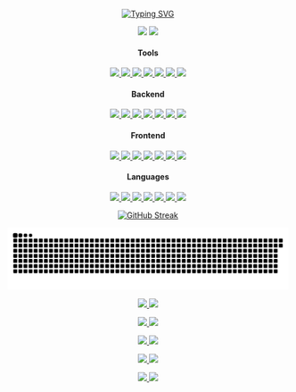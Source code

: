 <p align="center">
  <a href="https://git.io/typing-svg" target="_blank">
    <img src="https://readme-typing-svg.demolab.com?font=Fira+Code&pause=1000&width=435&lines=Hi%2C+I+use+arch+btw" alt="Typing SVG" />
  </a>
</p>

<p align="center">
  <!--One of the ways to make responsive themes-->
  <!-- Github Stats -->
  <picture>
    <source
      srcset="https://my-github-readme-stats-dusky.vercel.app/api?username=trimclain&theme=tokyonight&show_icons=true&rank_icon=github"
      media="(prefers-color-scheme: dark)"
    />
    <source
      srcset="https://my-github-readme-stats-dusky.vercel.app/api?username=trimclain&theme=buefy&show_icons=true&rank_icon=github"
      media="(prefers-color-scheme: light), (prefers-color-scheme: no-preference)"
    />
    <img src="https://my-github-readme-stats-dusky.vercel.app/api?username=trimclain&show_icons=true&rank_icon=github"/>
  </picture>

  <!-- Top Languages -->
  <picture>
    <source
      srcset="https://my-github-readme-stats-dusky.vercel.app/api/top-langs/?username=trimclain&theme=tokyonight&langs_count=8&size_weight=0.5&count_weight=0.5&layout=compact&card_width=200&hide=jupyter%20notebook"
      media="(prefers-color-scheme: dark)"
    />
    <source
      srcset="https://my-github-readme-stats-dusky.vercel.app/api/top-langs/?username=trimclain&theme=buefy&langs_count=8&size_weight=0.5&count_weight=0.5&layout=compact&card_width=200&hide=jupyter%20notebook"
      media="(prefers-color-scheme: light), (prefers-color-scheme: no-preference)"
    />
    <img src="https://my-github-readme-stats-dusky.vercel.app/api/top-langs/?username=trimclain&langs_count=8&size_weight=0.5&count_weight=0.5&layout=compact&card_width=200&hide=jupyter%20notebook"/>
  </picture>
</p>

<!-- Credit: https://skillicons.dev -->
<!-- Icons: https://github.com/tandpfun/skill-icons?tab=readme-ov-file#icons-list -->
<h4 align="center">Tools</h4>
<p align="center">
  <a href="https://en.wikipedia.org/wiki/Linux" target="_blank"> <img src="https://skillicons.dev/icons?i=linux" /> </a>
  <a href="https://archlinux.org" target="_blank"> <img src="https://skillicons.dev/icons?i=arch" /> </a>
  <a href="https://github.com/" target="_blank"> <img src="https://skillicons.dev/icons?i=github" /> </a>
  <a href="https://git-scm.com/" target="_blank"> <img src="https://skillicons.dev/icons?i=git" /> </a>
  <a href="https://neovim.io" target="_blank"> <img src="https://skillicons.dev/icons?i=neovim" /> </a>
  <!-- I'm sorry I had to -->
  <a href="https://www.youtube.com/watch?v=1UXHsCT18wE" target="_blank"> <img src="https://skillicons.dev/icons?i=vscode" /> </a>
  <!-- Windows Sucks -->
  <a href="https://www.youtube.com/shorts/KwumF1jmWAw" target="_blank"> <img src="https://skillicons.dev/icons?i=windows" /> </a>
</p>

<h4 align="center">Backend</h4>
<p align="center">
  <a href="https://nodejs.org/en" target="_blank"> <img src="https://skillicons.dev/icons?i=nodejs" /> </a>
  <a href="https://expressjs.com/" target="_blank"> <img src="https://skillicons.dev/icons?i=express" /> </a>
  <a href="https://www.sqlite.org/" target="_blank"> <img src="https://skillicons.dev/icons?i=sqlite" /> </a>
  <a href="https://www.docker.com/" target="_blank"> <img src="https://skillicons.dev/icons?i=docker" /> </a>
  <a href="https://nginx.org/en/" target="_blank"> <img src="https://skillicons.dev/icons?i=nginx" /> </a>
  <a href="https://www.vim.org/" target="_blank"> <img src="https://skillicons.dev/icons?i=vim" /> </a>
  <a href="https://ubuntu.com/" target="_blank"> <img src="https://skillicons.dev/icons?i=ubuntu" /> </a>
</p>

<h4 align="center">Frontend</h4>
<p align="center">
  <a href="https://en.wikipedia.org/wiki/HTML" target="_blank"> <img src="https://skillicons.dev/icons?i=html" /> </a>
  <a href="https://en.wikipedia.org/wiki/CSS" target="_blank"> <img src="https://skillicons.dev/icons?i=css" /> </a>
  <a href="https://react.dev/" target="_blank"> <img src="https://skillicons.dev/icons?i=react" /> </a>
  <a href="https://nextjs.org/" target="_blank"> <img src="https://skillicons.dev/icons?i=nextjs" /> </a>
  <a href="https://tailwindcss.com/" target="_blank"> <img src="https://skillicons.dev/icons?i=tailwind" /> </a>
  <a href="https://vuejs.org/" target="_blank"> <img src="https://skillicons.dev/icons?i=vue" /> </a>
  <a href="https://getbootstrap.com/" target="_blank"> <img src="https://skillicons.dev/icons?i=bootstrap" /> </a>
</p>

<h4 align="center">Languages</h4>
<p align="center">
  <a href="https://www.python.org/" target="_blank"> <img src="https://skillicons.dev/icons?i=py" /> </a>
  <a href="https://www.lua.org/" target="_blank"> <img src="https://skillicons.dev/icons?i=lua" /> </a>
  <a href="https://www.gnu.org/software/bash/" target="_blank"> <img src="https://skillicons.dev/icons?i=bash" /> </a>
  <a href="https://github.com/PowerShell/PowerShell" target="_blank"> <img src="https://skillicons.dev/icons?i=powershell" /> </a>
  <a href="https://en.wikipedia.org/wiki/JavaScript" target="_blank"> <img src="https://skillicons.dev/icons?i=js" /> </a>
  <a href="https://www.typescriptlang.org/" target="_blank"> <img src="https://skillicons.dev/icons?i=ts" /> </a>
  <a href="https://www.latex-project.org/" target="_blank"> <img src="https://skillicons.dev/icons?i=latex" /> </a>
</p>

<!-- Github Streak Stats -->
<p align="center">
  <a href="https://git.io/streak-stats" target="_blank">
    <picture>
      <source
        srcset="https://github-readme-streak-stats-sigma-puce.vercel.app?user=trimclain&theme=tokyonight"
        media="(prefers-color-scheme: dark)"
      />
      <source
        srcset="https://github-readme-streak-stats-sigma-puce.vercel.app?user=trimclain&theme=buefy"
        media="(prefers-color-scheme: light), (prefers-color-scheme: no-preference)"
      />
      <img src="https://github-readme-streak-stats-sigma-puce.vercel.app?user=trimclain" alt="GitHub Streak"/>
    </picture>
  </a>
</p>

<!-- Snake Game: https://github.com/Platane/snk -->
<picture>
  <source media="(prefers-color-scheme: dark)" srcset="https://raw.githubusercontent.com/trimclain/trimclain/output/github-contribution-grid-snake-dark.svg">
  <source media="(prefers-color-scheme: light)" srcset="https://raw.githubusercontent.com/trimclain/trimclain/output/github-contribution-grid-snake.svg">
  <img alt="github contribution grid snake animation" src="https://raw.githubusercontent.com/trimclain/trimclain/output/github-contribution-grid-snake.svg">
</picture>

<!-- Github Extra Pins -->
<!-- 1 -->
<p align="center">
  <a href="https://github.com/getnf/getnf" target="_blank">
    <picture>
      <source
        srcset="https://my-github-readme-stats-dusky.vercel.app/api/pin/?username=getnf&repo=getnf&theme=tokyonight&show_owner=true"
        media="(prefers-color-scheme: dark)"
      />
      <source
        srcset="https://my-github-readme-stats-dusky.vercel.app/api/pin/?username=getnf&repo=getnf&theme=buefy&show_owner=true"
        media="(prefers-color-scheme: light), (prefers-color-scheme: no-preference)"
      />
      <img src="https://my-github-readme-stats-dusky.vercel.app/api/pin/?username=getnf&repo=getnf"/>
    </picture>
  </a>

  <a href="https://github.com/trimclain/builder.nvim" target="_blank">
    <picture>
      <source
        srcset="https://my-github-readme-stats-dusky.vercel.app/api/pin/?username=trimclain&repo=builder.nvim&theme=tokyonight"
        media="(prefers-color-scheme: dark)"
      />
      <source
        srcset="https://my-github-readme-stats-dusky.vercel.app/api/pin/?username=trimclain&repo=builder.nvim&theme=buefy"
        media="(prefers-color-scheme: light), (prefers-color-scheme: no-preference)"
      />
      <img src="https://my-github-readme-stats-dusky.vercel.app/api/pin/?username=trimclain&repo=builder.nvim"/>
    </picture>
  </a>
</p>

<!-- 2 -->
<p align="center">
  <a href="https://github.com/trimclain/.dotfiles" target="_blank">
    <picture>
      <source
        srcset="https://my-github-readme-stats-dusky.vercel.app/api/pin/?username=trimclain&repo=.dotfiles&theme=tokyonight"
        media="(prefers-color-scheme: dark)"
      />
      <source
        srcset="https://my-github-readme-stats-dusky.vercel.app/api/pin/?username=trimclain&repo=.dotfiles&theme=buefy"
        media="(prefers-color-scheme: light), (prefers-color-scheme: no-preference)"
      />
      <img src="https://my-github-readme-stats-dusky.vercel.app/api/pin/?username=trimclain&repo=.dotfiles"/>
    </picture>
  </a>

  <a href="https://github.com/trimclain/ncm" target="_blank">
    <picture>
      <source
        srcset="https://my-github-readme-stats-dusky.vercel.app/api/pin/?username=trimclain&repo=ncm&theme=tokyonight"
        media="(prefers-color-scheme: dark)"
      />
      <source
        srcset="https://my-github-readme-stats-dusky.vercel.app/api/pin/?username=trimclain&repo=ncm&theme=buefy"
        media="(prefers-color-scheme: light), (prefers-color-scheme: no-preference)"
      />
      <img src="https://my-github-readme-stats-dusky.vercel.app/api/pin/?username=trimclain&repo=ncm"/>
    </picture>
  </a>
</p>

<!-- 3 -->
<p align="center">
  <a href="https://github.com/trimclain/wdt" target="_blank">
    <picture>
      <source
        srcset="https://my-github-readme-stats-dusky.vercel.app/api/pin/?username=trimclain&repo=wdt&theme=tokyonight&description_lines_count=1"
        media="(prefers-color-scheme: dark)"
      />
      <source
        srcset="https://my-github-readme-stats-dusky.vercel.app/api/pin/?username=trimclain&repo=wdt&theme=buefy"
        media="(prefers-color-scheme: light), (prefers-color-scheme: no-preference)"
      />
      <img src="https://my-github-readme-stats-dusky.vercel.app/api/pin/?username=trimclain&repo=wdt"/>
    </picture>
  </a>

  <a href="https://github.com/trimclain/simple-converter" target="_blank">
    <picture>
      <source
        srcset="https://my-github-readme-stats-dusky.vercel.app/api/pin/?username=trimclain&repo=simple-converter&theme=tokyonight"
        media="(prefers-color-scheme: dark)"
      />
      <source
        srcset="https://my-github-readme-stats-dusky.vercel.app/api/pin/?username=trimclain&repo=simple-converter&theme=buefy"
        media="(prefers-color-scheme: light), (prefers-color-scheme: no-preference)"
      />
      <img src="https://my-github-readme-stats-dusky.vercel.app/api/pin/?username=trimclain&repo=simple-converter"/>
    </picture>
  </a>
</p>

<!-- 4 -->
<p align="center">
  <a href="https://github.com/trimclain/ytd" target="_blank">
    <picture>
      <source
        srcset="https://my-github-readme-stats-dusky.vercel.app/api/pin/?username=trimclain&repo=ytd&theme=tokyonight"
        media="(prefers-color-scheme: dark)"
      />
      <source
        srcset="https://my-github-readme-stats-dusky.vercel.app/api/pin/?username=trimclain&repo=ytd&theme=buefy"
        media="(prefers-color-scheme: light), (prefers-color-scheme: no-preference)"
      />
      <img src="https://my-github-readme-stats-dusky.vercel.app/api/pin/?username=trimclain&repo=ytd"/>
    </picture>
  </a>

  <a href="https://github.com/trimclain/yev" target="_blank">
    <picture>
      <source
        srcset="https://my-github-readme-stats-dusky.vercel.app/api/pin/?username=trimclain&repo=yev&theme=tokyonight"
        media="(prefers-color-scheme: dark)"
      />
      <source
        srcset="https://my-github-readme-stats-dusky.vercel.app/api/pin/?username=trimclain&repo=yev&theme=buefy"
        media="(prefers-color-scheme: light), (prefers-color-scheme: no-preference)"
      />
      <img src="https://my-github-readme-stats-dusky.vercel.app/api/pin/?username=trimclain&repo=yev"/>
    </picture>
  </a>
</p>

<!-- 5 -->
<p align="center">
  <a href="https://github.com/trimclain/archinstall" target="_blank">
    <picture>
      <source
        srcset="https://my-github-readme-stats-dusky.vercel.app/api/pin/?username=trimclain&repo=archinstall&theme=tokyonight"
        media="(prefers-color-scheme: dark)"
      />
      <source
        srcset="https://my-github-readme-stats-dusky.vercel.app/api/pin/?username=trimclain&repo=archinstall&theme=buefy"
        media="(prefers-color-scheme: light), (prefers-color-scheme: no-preference)"
      />
      <img src="https://my-github-readme-stats-dusky.vercel.app/api/pin/?username=trimclain&repo=archinstall"/>
    </picture>
  </a>

  <a href="https://github.com/trimclain/pctl" target="_blank">
    <picture>
      <source
        srcset="https://my-github-readme-stats-dusky.vercel.app/api/pin/?username=trimclain&repo=pctl&theme=tokyonight"
        media="(prefers-color-scheme: dark)"
      />
      <source
        srcset="https://my-github-readme-stats-dusky.vercel.app/api/pin/?username=trimclain&repo=pctl&theme=buefy"
        media="(prefers-color-scheme: light), (prefers-color-scheme: no-preference)"
      />
      <img src="https://my-github-readme-stats-dusky.vercel.app/api/pin/?username=trimclain&repo=pctl"/>
    </picture>
  </a>
</p>
